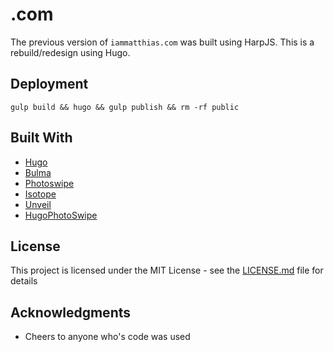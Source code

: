 # .com

The previous version of `iammatthias.com` was built using HarpJS. This is a rebuild/redesign using Hugo.

## Deployment

`gulp build && hugo && gulp publish && rm -rf public`

## Built With

* [Hugo](https://gohugo.io)
* [Bulma](http://bulma.io)
* [Photoswipe](http://photoswipe.com)
* [Isotope](otope.metafizzy.co)
* [Unveil](http://luis-almeida.github.io/unveil/)
* [HugoPhotoSwipe](https://github.com/GjjvdBurg/HugoPhotoSwipe)

## License

This project is licensed under the MIT License - see the [LICENSE.md](LICENSE.md) file for details

## Acknowledgments

* Cheers to anyone who's code was used
